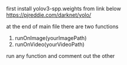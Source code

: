 first install yolov3-spp.weights from link below
https://pjreddie.com/darknet/yolo/

at the end of main file there are two functions

1) runOnImage(yourImagePath)
2) runOnVideo(yourVideoPath)

run any function and comment out the other